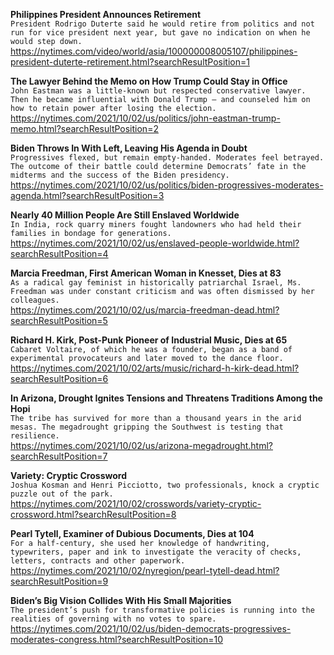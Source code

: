 **Philippines President Announces Retirement**\
`President Rodrigo Duterte said he would retire from politics and not run for vice president next year, but gave no indication on when he would step down.`\
https://nytimes.com/video/world/asia/100000008005107/philippines-president-duterte-retirement.html?searchResultPosition=1

**The Lawyer Behind the Memo on How Trump Could Stay in Office**\
`John Eastman was a little-known but respected conservative lawyer. Then he became influential with Donald Trump — and counseled him on how to retain power after losing the election.`\
https://nytimes.com/2021/10/02/us/politics/john-eastman-trump-memo.html?searchResultPosition=2

**Biden Throws In With Left, Leaving His Agenda in Doubt**\
`Progressives flexed, but remain empty-handed. Moderates feel betrayed. The outcome of their battle could determine Democrats’ fate in the midterms and the success of the Biden presidency.`\
https://nytimes.com/2021/10/02/us/politics/biden-progressives-moderates-agenda.html?searchResultPosition=3

**Nearly 40 Million People Are Still Enslaved Worldwide**\
`In India, rock quarry miners fought landowners who had held their families in bondage for generations.`\
https://nytimes.com/2021/10/02/us/enslaved-people-worldwide.html?searchResultPosition=4

**Marcia Freedman, First American Woman in Knesset, Dies at 83**\
`As a radical gay feminist in historically patriarchal Israel, Ms. Freedman was under constant criticism and was often dismissed by her colleagues.`\
https://nytimes.com/2021/10/02/us/marcia-freedman-dead.html?searchResultPosition=5

**Richard H. Kirk, Post-Punk Pioneer of Industrial Music, Dies at 65**\
`Cabaret Voltaire, of which he was a founder, began as a band of experimental provocateurs and later moved to the dance floor.`\
https://nytimes.com/2021/10/02/arts/music/richard-h-kirk-dead.html?searchResultPosition=6

**In Arizona, Drought Ignites Tensions and Threatens Traditions Among the Hopi**\
`The tribe has survived for more than a thousand years in the arid mesas. The megadrought gripping the Southwest is testing that resilience.`\
https://nytimes.com/2021/10/02/us/arizona-megadrought.html?searchResultPosition=7

**Variety: Cryptic Crossword**\
`Joshua Kosman and Henri Picciotto, two professionals, knock a cryptic puzzle out of the park.`\
https://nytimes.com/2021/10/02/crosswords/variety-cryptic-crossword.html?searchResultPosition=8

**Pearl Tytell, Examiner of Dubious Documents, Dies at 104**\
`For a half-century, she used her knowledge of handwriting, typewriters, paper and ink to investigate the veracity of checks, letters, contracts and other paperwork.`\
https://nytimes.com/2021/10/02/nyregion/pearl-tytell-dead.html?searchResultPosition=9

**Biden’s Big Vision Collides With His Small Majorities**\
`The president’s push for transformative policies is running into the realities of governing with no votes to spare.`\
https://nytimes.com/2021/10/02/us/biden-democrats-progressives-moderates-congress.html?searchResultPosition=10

